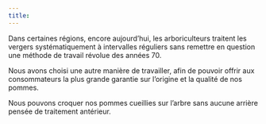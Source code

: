 ```yaml
---
title:  
---
```


Dans certaines régions, encore aujourd’hui, les arboriculteurs traitent les vergers systématiquement à intervalles réguliers sans remettre en question une méthode de travail révolue des années 70.

Nous avons choisi une autre manière de travailler, afin de pouvoir offrir aux consommateurs la plus grande garantie sur l’origine et la qualité de nos pommes.

Nous pouvons croquer nos pommes cueillies sur l’arbre sans aucune arrière pensée de traitement antérieur.
